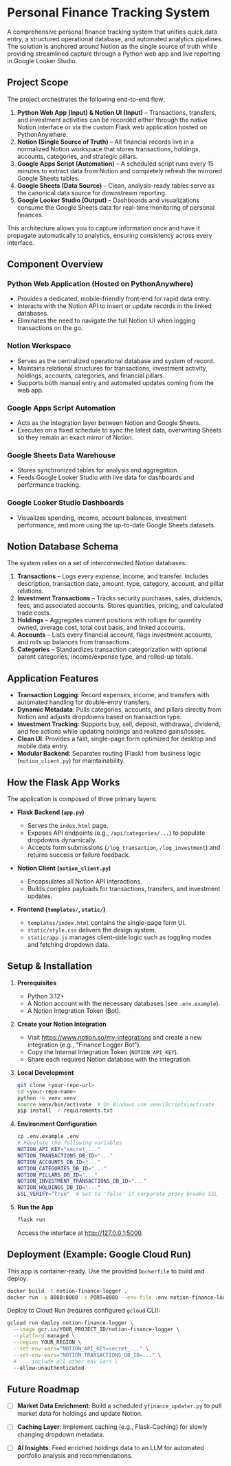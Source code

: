 # Personal Finance Tracking System

A comprehensive personal finance tracking system that unifies quick data entry, a structured operational database, and automated analytics pipelines. The solution is anchored around Notion as the single source of truth while providing streamlined capture through a Python web app and live reporting in Google Looker Studio.

## Project Scope

The project orchestrates the following end-to-end flow:

1. **Python Web App (Input) & Notion UI (Input)** – Transactions, transfers, and investment activities can be recorded either through the native Notion interface or via the custom Flask web application hosted on PythonAnywhere.
2. **Notion (Single Source of Truth)** – All financial records live in a normalized Notion workspace that stores transactions, holdings, accounts, categories, and strategic pillars.
3. **Google Apps Script (Automation)** – A scheduled script runs every 15 minutes to extract data from Notion and completely refresh the mirrored Google Sheets tables.
4. **Google Sheets (Data Source)** – Clean, analysis-ready tables serve as the canonical data source for downstream reporting.
5. **Google Looker Studio (Output)** – Dashboards and visualizations consume the Google Sheets data for real-time monitoring of personal finances.

This architecture allows you to capture information once and have it propagate automatically to analytics, ensuring consistency across every interface.

## Component Overview

### Python Web Application (Hosted on PythonAnywhere)
- Provides a dedicated, mobile-friendly front-end for rapid data entry.
- Interacts with the Notion API to insert or update records in the linked databases.
- Eliminates the need to navigate the full Notion UI when logging transactions on the go.

### Notion Workspace
- Serves as the centralized operational database and system of record.
- Maintains relational structures for transactions, investment activity, holdings, accounts, categories, and financial pillars.
- Supports both manual entry and automated updates coming from the web app.

### Google Apps Script Automation
- Acts as the integration layer between Notion and Google Sheets.
- Executes on a fixed schedule to sync the latest data, overwriting Sheets so they remain an exact mirror of Notion.

### Google Sheets Data Warehouse
- Stores synchronized tables for analysis and aggregation.
- Feeds Google Looker Studio with live data for dashboards and performance tracking.

### Google Looker Studio Dashboards
- Visualizes spending, income, account balances, investment performance, and more using the up-to-date Google Sheets datasets.

## Notion Database Schema

The system relies on a set of interconnected Notion databases:

1. **Transactions** – Logs every expense, income, and transfer. Includes description, transaction date, amount, type, category, account, and pillar relations.
2. **Investment Transactions** – Tracks security purchases, sales, dividends, fees, and associated accounts. Stores quantities, pricing, and calculated trade costs.
3. **Holdings** – Aggregates current positions with rollups for quantity owned, average cost, total cost basis, and linked accounts.
4. **Accounts** – Lists every financial account, flags investment accounts, and rolls up balances from transactions.
5. **Categories** – Standardizes transaction categorization with optional parent categories, income/expense type, and rolled-up totals.

## Application Features

- **Transaction Logging**: Record expenses, income, and transfers with automated handling for double-entry transfers.
- **Dynamic Metadata**: Pulls categories, accounts, and pillars directly from Notion and adjusts dropdowns based on transaction type.
- **Investment Tracking**: Supports buy, sell, deposit, withdrawal, dividend, and fee actions while updating holdings and realized gains/losses.
- **Clean UI**: Provides a fast, single-page form optimized for desktop and mobile data entry.
- **Modular Backend**: Separates routing (Flask) from business logic (`notion_client.py`) for maintainability.

## How the Flask App Works

The application is composed of three primary layers:

- **Flask Backend (`app.py`)**
  - Serves the `index.html` page.
  - Exposes API endpoints (e.g., `/api/categories/...`) to populate dropdowns dynamically.
  - Accepts form submissions (`/log_transaction`, `/log_investment`) and returns success or failure feedback.

- **Notion Client (`notion_client.py`)**
  - Encapsulates all Notion API interactions.
  - Builds complex payloads for transactions, transfers, and investment updates.

- **Frontend (`templates/`, `static/`)**
  - `templates/index.html` contains the single-page form UI.
  - `static/style.css` delivers the design system.
  - `static/app.js` manages client-side logic such as toggling modes and fetching dropdown data.

## Setup & Installation

1. **Prerequisites**
   - Python 3.12+
   - A Notion account with the necessary databases (see `.env.example`).
   - A Notion Integration Token (Bot).

2. **Create your Notion Integration**
   - Visit <https://www.notion.so/my-integrations> and create a new integration (e.g., "Finance Logger Bot").
   - Copy the Internal Integration Token (`NOTION_API_KEY`).
   - Share each required Notion database with the integration.

3. **Local Development**
   ```bash
   git clone <your-repo-url>
   cd <your-repo-name>
   python -m venv venv
   source venv/bin/activate  # On Windows use venv\Scripts\activate
   pip install -r requirements.txt
   ```

4. **Environment Configuration**
   ```bash
   cp .env.example .env
   # Populate the following variables
   NOTION_API_KEY="secret_..."
   NOTION_TRANSACTIONS_DB_ID="..."
   NOTION_ACCOUNTS_DB_ID="..."
   NOTION_CATEGORIES_DB_ID="..."
   NOTION_PILLARS_DB_ID="..."
   NOTION_INVESTMENT_TRANSACTIONS_DB_ID="..."
   NOTION_HOLDINGS_DB_ID="..."
   SSL_VERIFY="true"  # Set to 'false' if corporate proxy breaks SSL
   ```

5. **Run the App**
   ```bash
   flask run
   ```
   Access the interface at <http://127.0.0.1:5000>.

## Deployment (Example: Google Cloud Run)

This app is container-ready. Use the provided `Dockerfile` to build and deploy.

```bash
docker build -t notion-finance-logger .
docker run -p 8080:8080 -e PORT=8080 --env-file .env notion-finance-logger
```

Deploy to Cloud Run (requires configured `gcloud` CLI):

```bash
gcloud run deploy notion-finance-logger \
  --image gcr.io/YOUR_PROJECT_ID/notion-finance-logger \
  --platform managed \
  --region YOUR_REGION \
  --set-env-vars="NOTION_API_KEY=secret_..." \
  --set-env-vars="NOTION_TRANSACTIONS_DB_ID=..." \
  # ... include all other env vars \
  --allow-unauthenticated
```

## Future Roadmap

- [ ] **Market Data Enrichment**: Build a scheduled `yfinance_updater.py` to pull market data for holdings and update Notion.
- [ ] **Caching Layer**: Implement caching (e.g., Flask-Caching) for slowly changing dropdown metadata.
- [ ] **AI Insights**: Feed enriched holdings data to an LLM for automated portfolio analysis and recommendations.


